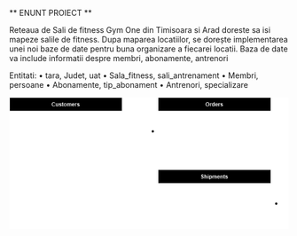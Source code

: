 ** ENUNT PROIECT **

Reteaua de Sali de fitness Gym One din Timisoara si Arad doreste sa isi mapeze salile de fitness. Dupa maparea locatiilor, se dorește implementarea  unei noi baze de date pentru buna organizare a fiecarei locatii. Baza de date va include informatii despre membri, abonamente, antrenori


Entitati:
•	tara, Judet, uat
•	Sala_fitness, sali_antrenament
•	Membri, persoane
•	Abonamente, tip_abonament
•	Antrenori, specializare

![Diagrama_DB](diagrame.png)
